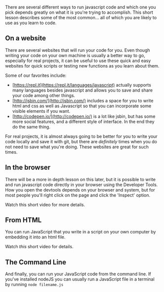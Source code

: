 There are several different ways to run javascript code and which one you pick depends greatly on what it is you're trying to accomplish.  This short lesson describes some of the most common... all of which you are likely to use as you learn to code.

## On a website
There are several websites that will run your code for you.  Even though writing your code on your own machine is usually a better way to go, especially for real projects, it can be useful to use these quick and easy websites for quick scripts or testing new functions as you learn about them.

Some of our favorites include:
- [https://repl.it](https://repl.it/languages/javascript) actually supports many languages besides javascript and allows you to save and share your code among other things.
- [http://jsbin.com/](http://jsbin.com/) includes a space for you to write html and css as well as Javascript so that you can incorporate some visible elements if you want.
- [http://codepen.io/](http://codepen.io/) is a lot like jsbin, but has some more social features, and a different style of interface.  In the end they do the same thing.

For real projects, it is almost always going to be better for you to write your code locally and save it with git, but there are _definitely_ times when you do not need to save what you're doing.  These websites are great for such times.

## In the browser
There will be a more in depth lesson on this later, but it is possible to write and run javascript code directly in your browser using the Developer Tools.  How you open the devtools depends on your browser and system, but for most people you'll right click on the page and click the 'Inspect' option.

Watch this short video for more details.

## From HTML
You can run JavaScript that you write in a script on your own computer by embedding it into an html file.

Watch _this_ short video for details.

## The Command Line
And finally, you can run your JavaScript code from the command line.  If you've installed nodeJS you can usually run a JavaScript file in a terminal by running `node filename.js`